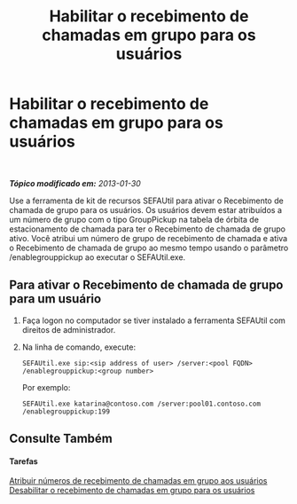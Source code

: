 ﻿---
title: Habilitar o recebimento de chamadas em grupo para os usuários
TOCTitle: Habilitar o recebimento de chamadas em grupo para os usuários
ms:assetid: 20ec5f41-6ba2-4156-82ed-b91d05b62a6d
ms:mtpsurl: https://technet.microsoft.com/pt-br/library/JJ945620(v=OCS.15)
ms:contentKeyID: 52057577
ms.date: 05/19/2016
mtps_version: v=OCS.15
ms.translationtype: HT
---

# Habilitar o recebimento de chamadas em grupo para os usuários

 

_**Tópico modificado em:** 2013-01-30_

Use a ferramenta de kit de recursos SEFAUtil para ativar o Recebimento de chamada de grupo para os usuários. Os usuários devem estar atribuídos a um número de grupo com o tipo GroupPickup na tabela de órbita de estacionamento de chamada para ter o Recebimento de chamada de grupo ativo. Você atribui um número de grupo de recebimento de chamada e ativa o Recebimento de chamada de grupo ao mesmo tempo usando o parâmetro /enablegrouppickup ao executar o SEFAUtil.exe.

## Para ativar o Recebimento de chamada de grupo para um usuário

1.  Faça logon no computador se tiver instalado a ferramenta SEFAUtil com direitos de administrador.

2.  Na linha de comando, execute:
    
        SEFAUtil.exe sip:<sip address of user> /server:<pool FQDN> /enablegrouppickup:<group number>
    
    Por exemplo:
    
        SEFAUtil.exe katarina@contoso.com /server:pool01.contoso.com /enablegrouppickup:199

## Consulte Também

#### Tarefas

[Atribuir números de recebimento de chamadas em grupo aos usuários](lync-server-2013-assign-group-call-pickup-numbers-to-users.md)  
[Desabilitar o recebimento de chamadas em grupo para os usuários](lync-server-2013-disable-group-call-pickup-for-users.md)

